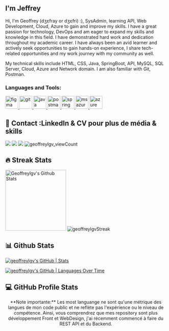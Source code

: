 <!-- **geoffreylgv/geoffreylgv** is a ✨ _special_ ✨ repository because its `README.md` (this file) appears on your GitHub profile. -->

<!-- | [![Twitter](https://img.shields.io/github/stars/geoffreylgv?label=%E2%AD%90%20Github&style=for-the-badge)] | ![Profile Views](https://komarev.com/ghpvc/?username=geoffreylgv&color=blue) | ![Followers](https://img.shields.io/github/followers/geoffreylgv) | ![Stars](https://img.shields.io/github/stars/geoffreylgv?label=Profile%20Stars&logo=Profile%20stars&logoColor=g) |
--| --| --| --|
<p align="center"> <a href="https://twitter.com/geoffreylgv" target="blank">
<img src="https://img.shields.io/twitter/follow/geoffreylgv?logo=twitter&style=for-the-badge" alt="geoffreylgv" /></a>
<a href="https://github.com/geoffreylgv" target="blank"></a>
<a href="https://github.com/geoffreylgv" target="blank">
<img src="" alt="geoffreylgv" /></a>
</p> -->

## I'm Jeffrey

Hi, I'm Geoffrey (dʒɛfray or dʒɛfri) :), SysAdmin, learning API, Web Development, Cloud, Azure to gain and improve my skills. I have a great passion for technology, DevOps and am eager to expand my skills and knowledge in this field. I have demonstrated hard work and dedication throughout my academic career. I have always been an avid learner and actively seek opportunities to gain hands-on experience, I share tech-related opportunities and my work journey with my community as well.

My technical skills include HTML, CSS, Java, SpringBoot, API, MySQL, SQL Server, Cloud, Azure and Network domain. I am also familiar with Git, Postman.

<h3 align="left">Languages and Tools:</h3>
<p align="left"> <a href="https://www.figma.com/" target="_blank" rel="noreferrer"> <img src="https://www.vectorlogo.zone/logos/figma/figma-icon.svg" alt="figma" width="40" height="40"/> </a> <a href="https://git-scm.com/" target="_blank" rel="noreferrer"> <img src="https://www.vectorlogo.zone/logos/git-scm/git-scm-icon.svg" alt="git" width="40" height="40"/> </a> <a href="https://developer.mozilla.org/en-US/docs/Web/JavaScript" target="_blank" rel="noreferrer"> <img src="https://www.vectorlogo.zone/logos/java/java-vertical.svg" alt="java" width="40" height="40"/> </a>  <a href="https://postman.com" target="_blank" rel="noreferrer"> <img src="https://www.vectorlogo.zone/logos/getpostman/getpostman-icon.svg" alt="postman" width="40" height="40"/> </a> <a href="https://spring.io" target="_blank" rel="noreferrer"> <img src="https://www.vectorlogo.zone/logos/springio/springio-icon.svg" alt="spring boot" width="40" height="40"/> </a> <a href="https://azure.microsoft.comwt.mc_id=studentamb_252175" target="_blank" rel="noreferrer"> <img src="https://www.vectorlogo.zone/logos/microsoft_azure/microsoft_azure-icon.svg" alt="ms azure" width="40" height="40"/> </a> <a href="https://portal.azure.com" target="_blank" rel="noreferrer"> <img src="https://www.vectorlogo.zone/logos/azurefunctions/azurefunctions-icon.svg" alt="azure function" width="40" height="40"/> </a> </p>


## 📣 Contact :LinkedIn & CV pour plus de média & skills

<p align="center">

  <a href="https://linkedin.com/in/geoffreylgv"><img src="https://img.shields.io/badge/linkedin-0077B5.svg?style=for-the-badge&logo=linkedin&logoColor=white"/></a>
  <a href="https://twitter.com/geoffreylgv"><img src="https://img.shields.io/badge/twitter-1DA1F2.svg?style=for-the-badge&logo=twitter&logoColor=white"/></a>
  <a href="https://geoffreylogovi.me/"><img src="https://img.shields.io/website-up-down-green-red/http/monip.org.svg?style=for-the-badge&logo=web&logoColor=white"/></a>
 <img src="https://komarev.com/ghpvc/?username=geoffreylgv&label=Profile%20views&color=0e75b6&style=plastic" alt="geoffreylgv_viewCount" /> </p>

## 🔥 Streak Stats

<a href="https://github.com/geoffreylgv"><img alt="Geoffreylgv's Github Stats" src="https://github-readme-stats.vercel.app/api?username=geoffreylgv&show_icons=true&count_private=true&title_color=f69673&icon_color=1b93c9&show_owner=true" height="190px"/></a>
<img src="https://github-readme-streak-stats.herokuapp.com/?user=geoffreylgv&title_color=f69673&icon_color=1b93c9&show_owner=true" alt="geoffreylgvStreak"/>

## 📊 Github Stats

[![geoffreylgv's GitHub | Stats](https://stats.quine.sh/geoffreylgv/github?theme=dark)](https://geoffreylogovi.me)

[![geoffreylgv's GitHub | Languages Over Time](https://stats.quine.sh/geoffreylgv/languages-over-time?theme=dark)](https://geoffreylogovi.me)

## 💻 GitHub Profile Stats

  <p align="center">
  **Note importante:** Les most languange ne sont qu'une métrique des langues de mon code public et ne reflète pas l'expérience ou le niveau de compétence. Ainsi, vous comprendrez que mes repository sont plus développement Front et WebDesign, j'ai récemment commencé à faire du REST API et du Backend.
  <br/>
  
<!-- ![Metrics](https://metrics.lecoq.io/geoffreylgv?template=classic&base=header%2C%20activity%2C%20community%2C%20repositories%2C%20metadata&base.indepth=false&base.hireable=false&base.skip=false&config.timezone=UTC) -->
</p>
